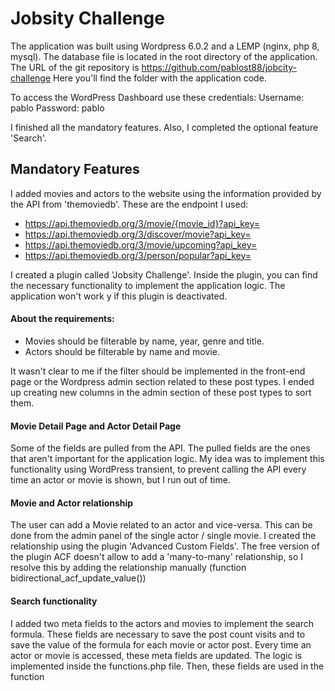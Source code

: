 # Jobsity Challenge

The application was built using Wordpress 6.0.2 and a LEMP (nginx, php 8, mysql).
The database file is located in the root directory of the application.
The URL of the git repository is https://github.com/pablost88/jobcity-challenge
Here you'll find the folder with the application code.

To access the WordPress Dashboard use these credentials:
Username: pablo
Password: pablo

I finished all the mandatory features. Also, I completed the optional feature 'Search'.

## Mandatory Features
I added movies and actors to the website using the information provided by the API from 'themoviedb'.
These are the endpoint I used:
- https://api.themoviedb.org/3/movie/{movie_id}?api_key=
- https://api.themoviedb.org/3/discover/movie?api_key=
- https://api.themoviedb.org/3/movie/upcoming?api_key=
- https://api.themoviedb.org/3/person/popular?api_key=

I created a plugin called 'Jobsity Challenge'. Inside the plugin, you can find the necessary functionality to implement the application logic.
The application won't work y if this plugin is deactivated.

#### About the requirements:
- Movies should be filterable by name, year, genre and title.
- Actors should be filterable by name and movie.

It wasn't clear to me if the filter should be implemented in the front-end page or the Wordpress admin section related to these post types.
I ended up creating new columns in the admin section of these post types to sort them.

#### Movie Detail Page and Actor Detail Page
Some of the fields are pulled from the API. The pulled fields are the ones that aren't important for the application logic.
My idea was to implement this functionality using WordPress transient, to prevent calling the API every time an actor or movie is shown, but I run out of time.

#### Movie and Actor relationship
The user can add a Movie related to an actor and vice-versa. This can be done from the admin panel of the single actor / single movie.
I created the relationship using the plugin 'Advanced Custom Fields'. The free version of the plugin ACF doesn't allow to add a 'many-to-many' relationship, so I resolve this by adding the relationship manually (function bidirectional_acf_update_value())


#### Search functionality
I added two meta fields to the actors and movies to implement the search formula.  These fields are necessary to save the post count visits and to save the value of the formula for each movie or actor post.
Every time an actor or movie is accessed, these meta fields are updated.
The logic is implemented inside the functions.php file.
Then, these fields are used in the function
